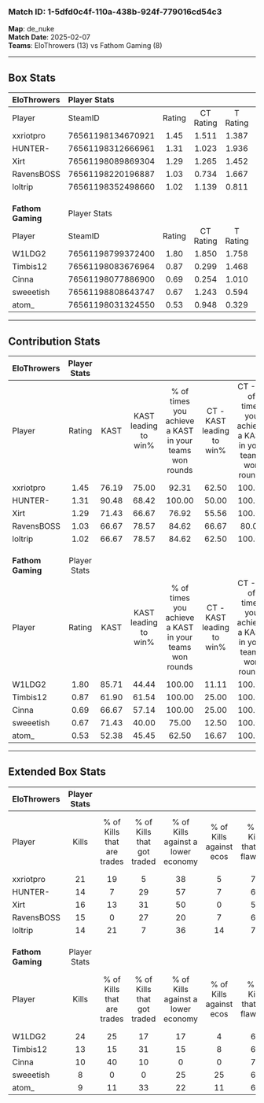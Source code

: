 ### Match ID: 1-5dfd0c4f-110a-438b-924f-779016cd54c3  
**Map**: de_nuke  
**Match Date**: 2025-02-07  
**Teams**: EloThrowers (13) vs Fathom Gaming (8)  

---  

## Box Stats  

| **EloThrowers**   | Player Stats      |        |           |          |       |       |       |         |        |      |     |
| :- | :- | :-: | :-: | :-: | :-: | :-: | :-: | :-: | :-: | :-: | :-: |
| Player            | SteamID           | Rating | CT Rating | T Rating | KAST  |  ADR  | Kills | Assists | Deaths | K/D  | HS% |
| xxriotpro         | 76561198134670921 |  1.45  |   1.511   |  1.387   | 76.19 | 75.8  |  21   |    2    |   11   | 1.91 | 33  |
| HUNTER-           | 76561198312666961 |  1.31  |   1.023   |  1.936   | 90.48 | 84.9  |  14   |   10    |   12   | 1.17 | 85  |
| Xirt              | 76561198089869304 |  1.29  |   1.265   |  1.452   | 71.43 | 102.0 |  16   |    6    |   12   | 1.33 | 62  |
| RavensBOSS        | 76561198220196887 |  1.03  |   0.734   |  1.667   | 66.67 | 84.1  |  15   |    6    |   17   | 0.88 | 53  |
| loltrip           | 76561198352498660 |  1.02  |   1.139   |  0.811   | 66.67 | 55.3  |  14   |    5    |   12   | 1.17 | 57  |
|                   |                   |        |           |          |       |       |       |         |        |      |     |
|                   |                   |        |           |          |       |       |       |         |        |      |     |
|                   |                   |        |           |          |       |       |       |         |        |      |     |
| **Fathom Gaming** | Player Stats      |        |           |          |       |       |       |         |        |      |     |
| Player            | SteamID           | Rating | CT Rating | T Rating | KAST  |  ADR  | Kills | Assists | Deaths | K/D  | HS% |
| W1LDG2            | 76561198799372400 |  1.80  |   1.850   |  1.758   | 85.71 | 131.7 |  24   |    6    |   13   | 1.85 | 58  |
| Timbis12          | 76561198083676964 |  0.87  |   0.299   |  1.468   | 61.90 | 69.6  |  13   |    0    |   16   | 0.81 | 61  |
| Cinna             | 76561198077886900 |  0.69  |   0.254   |  1.010   | 66.67 | 43.1  |  10   |    4    |   17   | 0.59 | 70  |
| sweeetish         | 76561198808643747 |  0.67  |   1.243   |  0.594   | 71.43 | 52.9  |   8   |    4    |   17   | 0.47 | 75  |
| atom_             | 76561198031324550 |  0.53  |   0.948   |  0.329   | 52.38 | 44.1  |   9   |    2    |   17   | 0.53 | 55  |
---  

## Contribution Stats  

| **EloThrowers**   | Player Stats |       |                      |                                                        |                           |                                                             |                          |                                                            |
| :- | :-: | :-: | :-: | :-: | :-: | :-: | :-: | :-: |
| Player            |    Rating    | KAST  | KAST leading to win% | % of times you achieve a KAST in your teams won rounds | CT - KAST leading to win% | CT - % of times you achieve a KAST in your teams won rounds | T - KAST leading to win% | T - % of times you achieve a KAST in your teams won rounds |
| xxriotpro         |     1.45     | 76.19 |        75.00         |                         92.31                          |           62.50           |                           100.00                            |          87.50           |                           87.50                            |
| HUNTER-           |     1.31     | 90.48 |        68.42         |                         100.00                         |           50.00           |                           100.00                            |          88.89           |                           100.00                           |
| Xirt              |     1.29     | 71.43 |        66.67         |                         76.92                          |           55.56           |                           100.00                            |          83.33           |                           62.50                            |
| RavensBOSS        |     1.03     | 66.67 |        78.57         |                         84.62                          |           66.67           |                            80.00                            |          87.50           |                           87.50                            |
| loltrip           |     1.02     | 66.67 |        78.57         |                         84.62                          |           62.50           |                           100.00                            |          100.00          |                           75.00                            |
|                   |              |       |                      |                                                        |                           |                                                             |                          |                                                            |
|                   |              |       |                      |                                                        |                           |                                                             |                          |                                                            |
|                   |              |       |                      |                                                        |                           |                                                             |                          |                                                            |
| **Fathom Gaming** | Player Stats |       |                      |                                                        |                           |                                                             |                          |                                                            |
| Player            |    Rating    | KAST  | KAST leading to win% | % of times you achieve a KAST in your teams won rounds | CT - KAST leading to win% | CT - % of times you achieve a KAST in your teams won rounds | T - KAST leading to win% | T - % of times you achieve a KAST in your teams won rounds |
| W1LDG2            |     1.80     | 85.71 |        44.44         |                         100.00                         |           11.11           |                           100.00                            |          77.78           |                           100.00                           |
| Timbis12          |     0.87     | 61.90 |        61.54         |                         100.00                         |           25.00           |                           100.00                            |          77.78           |                           100.00                           |
| Cinna             |     0.69     | 66.67 |        57.14         |                         100.00                         |           25.00           |                           100.00                            |          70.00           |                           100.00                           |
| sweeetish         |     0.67     | 71.43 |        40.00         |                         75.00                          |           12.50           |                           100.00                            |          71.43           |                           71.43                            |
| atom_             |     0.53     | 52.38 |        45.45         |                         62.50                          |           16.67           |                           100.00                            |          80.00           |                           57.14                            |
---  

## Extended Box Stats  

| **EloThrowers**   | Player Stats |                            |                            |                                    |                         |                              |                                 |        |                             |                                     |                          |                               |                            |
| :- | :-: | :-: | :-: | :-: | :-: | :-: | :-: | :-: | :-: | :-: | :-: | :-: | :-: |
| Player            |    Kills     | % of Kills that are trades | % of Kills that got traded | % of Kills against a lower economy | % of Kills against ecos | % of Kills that are flawless | % of Kills that are close duels | Deaths | % of Deaths that get traded | % of Deaths against a lower economy | % of Deaths against ecos | % of Deaths that are flawless | % of Deaths that are close |
| xxriotpro         |      21      |             19             |             5              |                 38                 |            5            |              76              |                0                |   11   |              9              |                 27                  |            0             |              100              |             0              |
| HUNTER-           |      14      |             7              |             29             |                 57                 |            7            |              64              |                7                |   12   |             33              |                 17                  |            0             |              75               |             8              |
| Xirt              |      16      |             13             |             31             |                 50                 |            0            |              50              |                6                |   12   |             25              |                 17                  |            0             |              42               |             8              |
| RavensBOSS        |      15      |             0              |             27             |                 20                 |            7            |              60              |                7                |   17   |             24              |                 29                  |            0             |              65               |             12             |
| loltrip           |      14      |             21             |             7              |                 36                 |           14            |              79              |                0                |   12   |              0              |                 25                  |            0             |              67               |             8              |
|                   |              |                            |                            |                                    |                         |                              |                                 |        |                             |                                     |                          |                               |                            |
|                   |              |                            |                            |                                    |                         |                              |                                 |        |                             |                                     |                          |                               |                            |
|                   |              |                            |                            |                                    |                         |                              |                                 |        |                             |                                     |                          |                               |                            |
| **Fathom Gaming** | Player Stats |                            |                            |                                    |                         |                              |                                 |        |                             |                                     |                          |                               |                            |
| Player            |    Kills     | % of Kills that are trades | % of Kills that got traded | % of Kills against a lower economy | % of Kills against ecos | % of Kills that are flawless | % of Kills that are close duels | Deaths | % of Deaths that get traded | % of Deaths against a lower economy | % of Deaths against ecos | % of Deaths that are flawless | % of Deaths that are close |
| W1LDG2            |      24      |             25             |             17             |                 17                 |            4            |              63              |                4                |   13   |              8              |                  8                  |            0             |              69               |             8              |
| Timbis12          |      13      |             15             |             31             |                 15                 |            8            |              62              |               23                |   16   |             25              |                  0                  |            0             |              50               |             0              |
| Cinna             |      10      |             40             |             10             |                 0                  |            0            |              70              |                0                |   17   |              0              |                  0                  |            0             |              65               |             0              |
| sweeetish         |      8       |             0              |             0              |                 25                 |           25            |              63              |               13                |   17   |             47              |                  6                  |            0             |              65               |             12             |
| atom_             |      9       |             11             |             33             |                 22                 |           11            |              67              |                0                |   17   |             12              |                  0                  |            0             |              88               |             0              |
